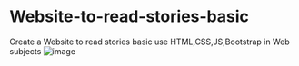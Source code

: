 # Website-to-read-stories-basic
Create a Website to read stories basic use HTML,CSS,JS,Bootstrap in Web subjects
![image](https://user-images.githubusercontent.com/88583312/221840394-52bc0bc4-1f74-4262-9c59-0730e909ad5f.png)
